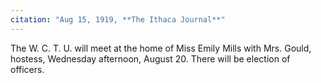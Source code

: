 ```yaml
---
citation: "Aug 15, 1919, **The Ithaca Journal**"
---
```

The W. C. T. U. will meet at the home of Miss Emily Mills with Mrs. Gould, hostess, Wednesday afternoon, August 20. There will be election of officers.